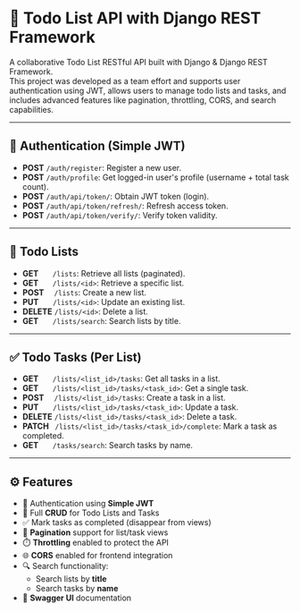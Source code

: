 # 📝 Todo List API with Django REST Framework

A collaborative Todo List RESTful API built with Django & Django REST Framework.  
This project was developed as a team effort and supports user authentication using JWT, allows users to manage todo lists and tasks, and includes advanced features like pagination, throttling, CORS, and search capabilities.

---

## 🔐 Authentication (Simple JWT)

- **POST** `/auth/register`: Register a new user.
- **POST** `/auth/profile`: Get logged-in user's profile (username + total task count).
- **POST** `/auth/api/token/`: Obtain JWT token (login).
- **POST** `/auth/api/token/refresh/`: Refresh access token.
- **POST** `/auth/api/token/verify/`: Verify token validity.

---

## 📂 Todo Lists

- **GET** `   /lists`: Retrieve all lists (paginated).
- **GET** `   /lists/<id>`: Retrieve a specific list.
- **POST** `  /lists`: Create a new list.
- **PUT** `   /lists/<id>`: Update an existing list.
- **DELETE** `/lists/<id>`: Delete a list.
- **GET** `   /lists/search`: Search lists by title.

---

## ✅ Todo Tasks (Per List)

- **GET** `   /lists/<list_id>/tasks`: Get all tasks in a list.
- **GET** `   /lists/<list_id>/tasks/<task_id>`: Get a single task.
- **POST** `  /lists/<list_id>/tasks`: Create a task in a list.
- **PUT** `   /lists/<list_id>/tasks/<task_id>`: Update a task.
- **DELETE** `/lists/<list_id>/tasks/<task_id>`: Delete a task.
- **PATCH** ` /lists/<list_id>/tasks/<task_id>/complete`: Mark a task as completed.
- **GET** `   /tasks/search`: Search tasks by name.

---

## ⚙️ Features

- 🔐 Authentication using **Simple JWT**
- 🧾 Full **CRUD** for Todo Lists and Tasks
- ✅ Mark tasks as completed (disappear from views)
- 📄 **Pagination** support for list/task views
- ⏱️ **Throttling** enabled to protect the API
- 🌐 **CORS** enabled for frontend integration
- 🔍 Search functionality:
  - Search lists by **title**
  - Search tasks by **name**
- 📘 **Swagger UI** documentation
